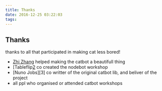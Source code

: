 ```yaml
---
title: Thanks
date: 2016-12-25 03:22:03
tags:
---
```


## Thanks

thanks to all that participated in making cat less bored! 

- [Zhi Zhang][1] helped making the catbot a beautifull thing
- [Tableflip[2] co created the nodebot workshop
- [Nuno Jobs][3] co writter of the original catbot lib, and beliver of the project
- all ppl who organised or attended catbot workshops

[1]: https://twitter.com/zhizh2
[2]: https://tableflip.io/
[1]: http://yld.io/
